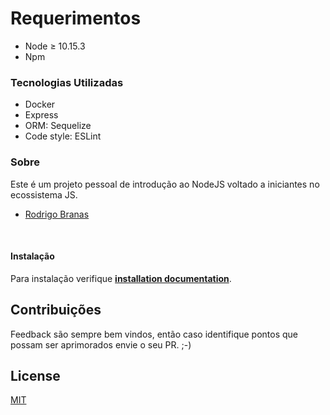 # Requerimentos

- Node &ge; 10.15.3
- Npm

### Tecnologias Utilizadas

* Docker 
* Express
* ORM: Sequelize
* Code style: ESLint

### Sobre

Este é um projeto pessoal de introdução ao NodeJS voltado a iniciantes no ecossistema JS.

- <a href="https://www.youtube.com/watch?v=KtDwdoxQL4A&list=PLQCmSnNFVYnTFo60Bt972f8HA4Td7WKwq">Rodrigo Branas</a> 

&nbsp;
#### Instalação

Para instalação verifique **[installation documentation](docs/installation.md)**.

## Contribuições
Feedback são sempre bem vindos, então caso identifique pontos que possam ser aprimorados envie o seu PR. ;-)

## License
[MIT](https://choosealicense.com/licenses/mit/)